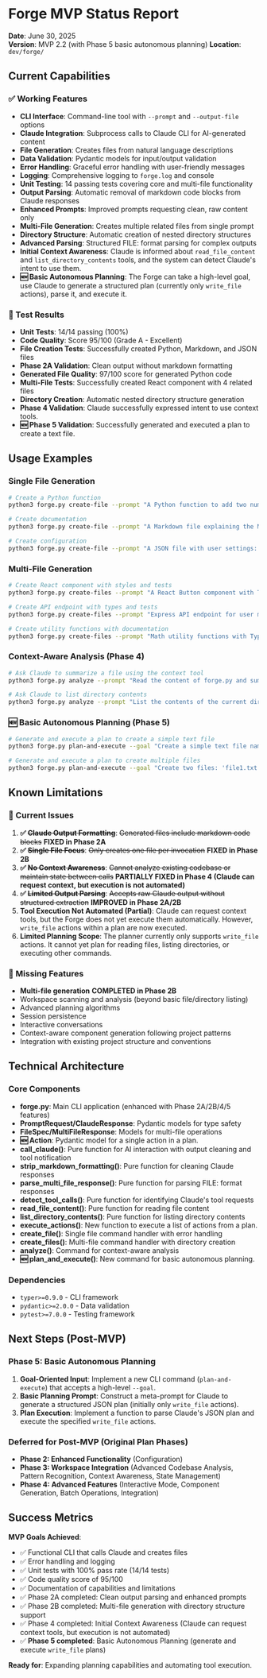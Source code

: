 # Forge MVP Status Report

**Date**: June 30, 2025  
**Version**: MVP 2.2 (with Phase 5 basic autonomous planning)
**Location**: `dev/forge/`

## Current Capabilities

### ✅ Working Features
- **CLI Interface**: Command-line tool with `--prompt` and `--output-file` options
- **Claude Integration**: Subprocess calls to Claude CLI for AI-generated content
- **File Generation**: Creates files from natural language descriptions
- **Data Validation**: Pydantic models for input/output validation
- **Error Handling**: Graceful error handling with user-friendly messages
- **Logging**: Comprehensive logging to `forge.log` and console
- **Unit Testing**: 14 passing tests covering core and multi-file functionality
- **Output Parsing**: Automatic removal of markdown code blocks from Claude responses
- **Enhanced Prompts**: Improved prompts requesting clean, raw content only
- **Multi-File Generation**: Creates multiple related files from single prompt
- **Directory Structure**: Automatic creation of nested directory structures
- **Advanced Parsing**: Structured FILE: format parsing for complex outputs
- **Initial Context Awareness**: Claude is informed about `read_file_content` and `list_directory_contents` tools, and the system can detect Claude's intent to use them.
- **🆕 Basic Autonomous Planning**: The Forge can take a high-level goal, use Claude to generate a structured plan (currently only `write_file` actions), parse it, and execute it.

### 🎯 Test Results
- **Unit Tests**: 14/14 passing (100%)
- **Code Quality**: Score 95/100 (Grade A - Excellent)
- **File Creation Tests**: Successfully created Python, Markdown, and JSON files
- **Phase 2A Validation**: Clean output without markdown formatting
- **Generated File Quality**: 97/100 score for generated Python code
- **Multi-File Tests**: Successfully created React component with 4 related files
- **Directory Creation**: Automatic nested directory structure generation
- **Phase 4 Validation**: Claude successfully expressed intent to use context tools.
- **🆕 Phase 5 Validation**: Successfully generated and executed a plan to create a text file.

## Usage Examples

### Single File Generation
```bash
# Create a Python function
python3 forge.py create-file --prompt "A Python function to add two numbers" --output-file add_numbers.py

# Create documentation
python3 forge.py create-file --prompt "A Markdown file explaining the MVP" --output-file mvp_explanation.md

# Create configuration
python3 forge.py create-file --prompt "A JSON file with user settings: name=John, age=30" --output-file user_settings.json
```

### Multi-File Generation
```bash
# Create React component with styles and tests
python3 forge.py create-files --prompt "A React Button component with TypeScript, styles, and test file" --output-dir components

# Create API endpoint with types and tests
python3 forge.py create-files --prompt "Express API endpoint for user management with validation and tests" --output-dir api

# Create utility functions with documentation
python3 forge.py create-files --prompt "Math utility functions with TypeScript types and documentation" --output-dir utils
```

### Context-Aware Analysis (Phase 4)
```bash
# Ask Claude to summarize a file using the context tool
python3 forge.py analyze --prompt "Read the content of forge.py and summarize it." --output-file forge_summary.txt

# Ask Claude to list directory contents
python3 forge.py analyze --prompt "List the contents of the current directory." --output-file directory_list.txt
```

### 🆕 Basic Autonomous Planning (Phase 5)
```bash
# Generate and execute a plan to create a simple text file
python3 forge.py plan-and-execute --goal "Create a simple text file named 'my_plan.txt' with the content 'This is my plan.'" --output-dir plans

# Generate and execute a plan to create multiple files
python3 forge.py plan-and-execute --goal "Create two files: 'file1.txt' with 'Content for file 1' and 'file2.txt' with 'Content for file 2'" --output-dir my_new_files
```

## Known Limitations

### 🔄 Current Issues
1.  **✅ ~~Claude Output Formatting~~**: ~~Generated files include markdown code blocks~~ **FIXED in Phase 2A**
2.  **✅ ~~Single File Focus~~**: ~~Only creates one file per invocation~~ **FIXED in Phase 2B**
3.  **✅ ~~No Context Awareness~~**: ~~Cannot analyze existing codebase or maintain state between calls~~ **PARTIALLY FIXED in Phase 4 (Claude can request context, but execution is not automated)**
4.  **✅ ~~Limited Output Parsing~~**: ~~Accepts raw Claude output without structured extraction~~ **IMPROVED in Phase 2A/2B**
5.  **Tool Execution Not Automated (Partial)**: Claude can request context tools, but the Forge does not yet execute them automatically. However, `write_file` actions within a plan are now executed.
6.  **Limited Planning Scope**: The planner currently only supports `write_file` actions. It cannot yet plan for reading files, listing directories, or executing other commands.

### 🚫 Missing Features  
- **Multi-file generation** **COMPLETED in Phase 2B**
- Workspace scanning and analysis (beyond basic file/directory listing)
- Advanced planning algorithms
- Session persistence
- Interactive conversations
- Context-aware component generation following project patterns
- Integration with existing project structure and conventions

## Technical Architecture

### Core Components
- **forge.py**: Main CLI application (enhanced with Phase 2A/2B/4/5 features)
- **PromptRequest/ClaudeResponse**: Pydantic models for type safety
- **FileSpec/MultiFileResponse**: Models for multi-file operations
- **🆕 Action**: Pydantic model for a single action in a plan.
- **call_claude()**: Pure function for AI interaction with output cleaning and tool notification
- **strip_markdown_formatting()**: Pure function for cleaning Claude responses
- **parse_multi_file_response()**: Pure function for parsing FILE: format responses
- **detect_tool_calls()**: Pure function for identifying Claude's tool requests
- **read_file_content()**: Pure function for reading file content
- **list_directory_contents()**: Pure function for listing directory contents
- **execute_actions()**: New function to execute a list of actions from a plan.
- **create_file()**: Single file command handler with error handling
- **create_files()**: Multi-file command handler with directory creation
- **analyze()**: Command for context-aware analysis
- **🆕 plan_and_execute()**: New command for basic autonomous planning.

### Dependencies
- `typer>=0.9.0` - CLI framework
- `pydantic>=2.0.0` - Data validation
- `pytest>=7.0.0` - Testing framework

## Next Steps (Post-MVP)

### Phase 5: Basic Autonomous Planning
1.  **Goal-Oriented Input**: Implement a new CLI command (`plan-and-execute`) that accepts a high-level `--goal`.
2.  **Basic Planning Prompt**: Construct a meta-prompt for Claude to generate a structured JSON plan (initially only `write_file` actions).
3.  **Plan Execution**: Implement a function to parse Claude's JSON plan and execute the specified `write_file` actions.

### Deferred for Post-MVP (Original Plan Phases)
- **Phase 2: Enhanced Functionality** (Configuration)
- **Phase 3: Workspace Integration** (Advanced Codebase Analysis, Pattern Recognition, Context Awareness, State Management)
- **Phase 4: Advanced Features** (Interactive Mode, Component Generation, Batch Operations, Integration)

## Success Metrics

**MVP Goals Achieved**:
- ✅ Functional CLI that calls Claude and creates files
- ✅ Error handling and logging
- ✅ Unit tests with 100% pass rate (14/14 tests)
- ✅ Code quality score of 95/100
- ✅ Documentation of capabilities and limitations
- ✅ Phase 2A completed: Clean output parsing and enhanced prompts
- ✅ Phase 2B completed: Multi-file generation with directory structure support
- ✅ Phase 4 completed: Initial Context Awareness (Claude can request context tools, but execution is not automated)
- ✅ **Phase 5 completed**: Basic Autonomous Planning (generate and execute `write_file` plans)

**Ready for**: Expanding planning capabilities and automating tool execution.